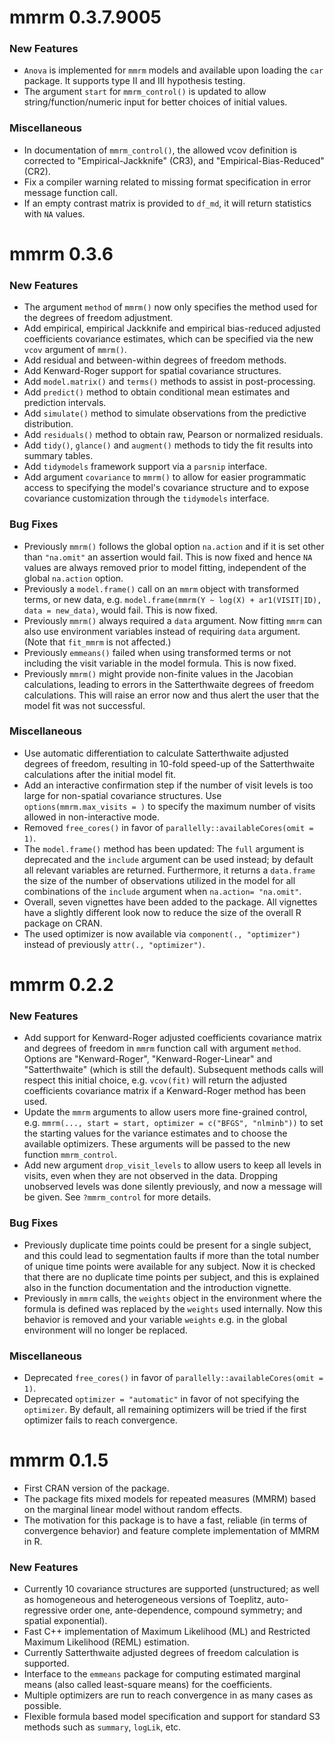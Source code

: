 # mmrm 0.3.7.9005

### New Features

- `Anova` is implemented for `mmrm` models and available upon loading the `car` package. It supports type II and III hypothesis testing.
- The argument `start` for `mmrm_control()` is updated to allow string/function/numeric input for better
choices of initial values.

### Miscellaneous

- In documentation of `mmrm_control()`, the allowed vcov definition is corrected to "Empirical-Jackknife" (CR3), and "Empirical-Bias-Reduced" (CR2).
- Fix a compiler warning related to missing format specification in error message function call.
- If an empty contrast matrix is provided to `df_md`, it will return statistics with `NA` values.

# mmrm 0.3.6

### New Features

- The argument `method` of `mmrm()` now only specifies the method used for the 
  degrees of freedom adjustment.
- Add empirical, empirical Jackknife and empirical bias-reduced adjusted coefficients
  covariance estimates, which can be specified via the new `vcov` argument of `mmrm()`.
- Add residual and between-within degrees of freedom methods.
- Add Kenward-Roger support for spatial covariance structures.
- Add `model.matrix()` and `terms()` methods to assist in post-processing.
- Add `predict()` method to obtain conditional mean estimates and prediction intervals.
- Add `simulate()` method to simulate observations from the predictive distribution.
- Add `residuals()` method to obtain raw, Pearson or normalized residuals.
- Add `tidy()`, `glance()` and `augment()` methods to tidy the fit results into summary tables.
- Add `tidymodels` framework support via a `parsnip` interface.
- Add argument `covariance` to `mmrm()` to allow for easier programmatic access
  to specifying the model's covariance structure and to expose covariance
  customization through the `tidymodels` interface.

### Bug Fixes

- Previously `mmrm()` follows the global option `na.action` and if it is set
  other than `"na.omit"` an assertion would fail. This is now fixed and hence `NA`
  values are always removed prior to model fitting, independent of the global
  `na.action` option.
- Previously a `model.frame()` call on an `mmrm` object with transformed terms, or new
  data, e.g. `model.frame(mmrm(Y ~ log(X) + ar1(VISIT|ID), data = new_data)`,
  would fail. This is now fixed.
- Previously `mmrm()` always required a `data` argument. Now fitting `mmrm` can also use
  environment variables instead of requiring `data` argument. (Note that
  `fit_mmrm` is not affected.)
- Previously `emmeans()` failed when using transformed terms or not including the visit 
  variable in the model formula. This is now fixed.
- Previously `mmrm()` might provide non-finite values in the Jacobian calculations, 
  leading to errors in the Satterthwaite degrees of freedom calculations. This will raise 
  an error now and thus alert the user that the model fit was not successful.

### Miscellaneous

- Use automatic differentiation to calculate Satterthwaite adjusted degrees of freedom, 
  resulting in 10-fold speed-up of the Satterthwaite calculations after the initial model fit.
- Add an interactive confirmation step if the number of visit levels is too large 
  for non-spatial covariance structures. Use `options(mmrm.max_visits = )` to specify the 
  maximum number of visits allowed in non-interactive mode.
- Removed `free_cores()` in favor of `parallelly::availableCores(omit = 1)`.
- The `model.frame()` method has been updated: The `full` argument is deprecated and
  the `include` argument can be used instead; by default all relevant variables are
  returned. Furthermore, it returns a `data.frame` the size of the number of observations 
  utilized in the model for all combinations of the  `include` argument 
  when `na.action= "na.omit"`.
- Overall, seven vignettes have been added to the package. All vignettes have a slightly
  different look now to reduce the size of the overall R package on CRAN.
- The used optimizer is now available via `component(., "optimizer")` instead of previously
  `attr(., "optimizer")`.

# mmrm 0.2.2

### New Features

- Add support for Kenward-Roger adjusted coefficients covariance matrix and
  degrees of freedom in `mmrm` function call with argument `method`.
  Options are "Kenward-Roger", "Kenward-Roger-Linear" and "Satterthwaite"
  (which is still the default). Subsequent methods calls
  will respect this initial choice, e.g. `vcov(fit)` will return the adjusted
  coefficients covariance matrix if a Kenward-Roger method has been used.
- Update the `mmrm` arguments to allow users more fine-grained control, e.g.
  `mmrm(..., start = start, optimizer = c("BFGS", "nlminb"))` to set the
  starting values for the variance estimates and to choose the available optimizers.
  These arguments will be passed to the new function `mmrm_control`.
- Add new argument `drop_visit_levels` to allow users to keep all levels in visits,
  even when they are not observed in the data. Dropping unobserved levels was done
  silently previously, and now a message will be given. See `?mmrm_control`
  for more details.

### Bug Fixes

- Previously duplicate time points could be present for a single subject,
  and this could lead to segmentation faults if more than the total number of
  unique time points were available for any subject. Now it is checked that
  there are no duplicate time points per subject, and this is explained also in the
  function documentation and the introduction vignette.
- Previously in `mmrm` calls, the `weights` object in the environment where the
  formula is defined was replaced by the `weights` used internally.
  Now this behavior is removed and your variable
  `weights` e.g. in the global environment will no longer be replaced.

### Miscellaneous

- Deprecated `free_cores()` in favor of `parallelly::availableCores(omit = 1)`.
- Deprecated `optimizer = "automatic"` in favor of not specifying the `optimizer`.
  By default, all remaining optimizers will be tried if the first optimizer fails
  to reach convergence.

# mmrm 0.1.5

- First CRAN version of the package.
- The package fits mixed models for repeated measures
  (MMRM) based on the marginal linear model without random effects.
- The motivation for this package is to have a fast, reliable (in terms of
  convergence behavior) and feature complete implementation of MMRM in R.

### New Features

- Currently 10 covariance structures are supported (unstructured; as well as
  homogeneous and heterogeneous versions of Toeplitz, auto-regressive order one,
  ante-dependence, compound symmetry; and spatial exponential).
- Fast C++ implementation of Maximum Likelihood (ML) and Restricted Maximum
  Likelihood (REML) estimation.
- Currently Satterthwaite adjusted degrees of freedom calculation is supported.
- Interface to the `emmeans` package for computing estimated marginal means
  (also called least-square means) for the coefficients.
- Multiple optimizers are run to reach convergence in as many cases as possible.
- Flexible formula based model specification and support for standard S3 methods such
  as `summary`, `logLik`, etc.
